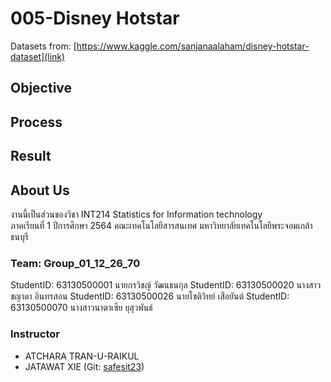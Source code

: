 # 005-Disney Hotstar
Datasets from: [https://www.kaggle.com/sanjanaalaham/disney-hotstar-dataset](link)

## Objective

## Process

## Result

## About Us
งานนี้เป็นส่วนของวิชา INT214 Statistics for Information technology <br/> ภาคเรียนที่ 1 ปีการศึกษา 2564 คณะเทคโนโลยีสารสนเทศ มหาวิทยาลัยเทคโนโลยีพระจอมเกล้าธนบุรี
### Team: Group_01_12_26_70
StudentID: 63130500001 นายกรวิชญ์ วัฒนธนกุล
StudentID: 63130500020 นางสาวชญาดา อินทรสอน
StudentID: 63130500026 นายโชติวิทย์ เสือยันต์
StudentID: 63130500070 นางสาวนาตาเซีย ยุสุวพันธ์

### Instructor
- ATCHARA TRAN-U-RAIKUL
- JATAWAT XIE (Git: [safesit23](https://github.com/safesit23))




